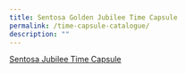 ```yaml
---
title: Sentosa Golden Jubilee Time Capsule
permalink: /time-capsule-catalogue/
description: ""
---
```

[Sentosa Jubilee Time Capsule](/files/Sentosa-JubileeTimeCapsule-1080x1920px_Layout%201.pdf)